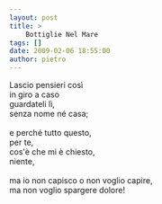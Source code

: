 ```yaml
---
layout: post
title: >
    Bottiglie Nel Mare
tags: []
date: 2009-02-06 18:55:00
author: pietro
---
```

Lascio pensieri così<br/>in giro a caso<br/>guardateli lì,<br/>senza nome né casa;<br/><br/>e perché tutto questo,<br/>per te,<br/>cos'è che mi è chiesto,<br/>niente,<br/><br/>ma io non capisco o non voglio capire,<br/>ma non voglio spargere dolore!
